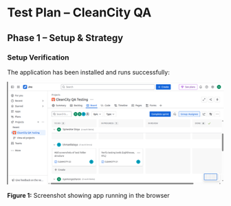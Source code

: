 # Test Plan – CleanCity QA

## Phase 1 – Setup & Strategy

### Setup Verification

The application has been installed and runs successfully:

![Jira Setup](./screenshots/jira-setup.png)

**Figure 1:** Screenshot showing app running in the browser
